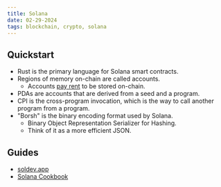 ```yaml
---
title: Solana
date: 02-29-2024
tags: blockchain, crypto, solana
---
```


## Quickstart

- Rust is the primary language for Solana smart contracts.
- Regions of memory on-chain are called accounts.
    - Accounts [pay rent](https://solanacookbook.com/core-concepts/accounts.html#account-model) to be stored on-chain.
- PDAs are accounts that are derived from a seed and a program.
- CPI is the cross-program invocation, which is the way to call another program from a program.
- "Borsh" is the binary encoding format used by Solana.
    - Binary Object Representation Serializer for Hashing.
    - Think of it as a more efficient JSON.

## Guides

- [soldev.app](https://www.soldev.app/course/hello-world-program)
- [Solana Cookbook](https://solanacookbook.com/core-concepts/accounts.html#facts)
